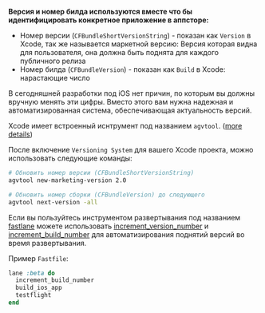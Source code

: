 **Версия и номер билда используются вместе что бы идентифицировать конкретное приложение в аппсторе:**

- Номер версии (`CFBundleShortVersionString`) - показан как `Version` в Xcode, так же называется маркетной версию: Версия которая видна для пользователя, она должна быть поднята для каждого публичного релиза
- Номер билда (`CFBundleVersion`) - показан как `Build` в Xcode: нарастающие число

В сегодняшней разработки под iOS нет причин, по которым вы должны вручную менять эти цифры. Вместо этого вам нужна надежная и автоматизированная система, обеспечивающая актуальность версий.

Xcode имеет встроенный иснтрумент под названием `agvtool`. ([more details](https://developer.apple.com/library/content/qa/qa1827/_index.html))

После включение `Versioning System` для вашего Xcode проекта, можно использовать следующие команды:

```sh
# Обновить номер версии (CFBundleShortVersionString)
agvtool new-marketing-version 2.0

# Обновить номер сборки (CFBundleVersion) до следующего
agvtool next-version -all
```

Если вы пользуйтесь инструментом развертывания под названием [fastlane](https://fastlane.tools) можете использовать [increment_version_number](https://docs.fastlane.tools/actions/increment_version_number/) и [increment_build_number](https://docs.fastlane.tools/actions/increment_build_number/) для автоматизирования поднятий версий во время развертывания.

Пример `Fastfile`:

```ruby
lane :beta do
  increment_build_number
  build_ios_app
  testflight
end
```
